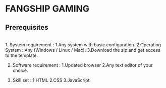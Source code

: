 # FANGSHIP GAMING

<h2> Prerequisites </h2>

<br>
1. System requirement :
  1.Any system with basic configuration.
  2.Operating System : Any (Windows / Linux / Mac).
  3.Download the zip and get access to the template.<br>

2. Software requirement :
  1.Updated browser
  2.Any text editor of your choice.<br>

3. Skill set :
  1.HTML
  2.CSS
  3.JavaScript

